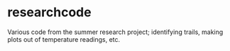 researchcode
============

Various code from the summer research project; identifying trails, making plots out of temperature readings, etc.


